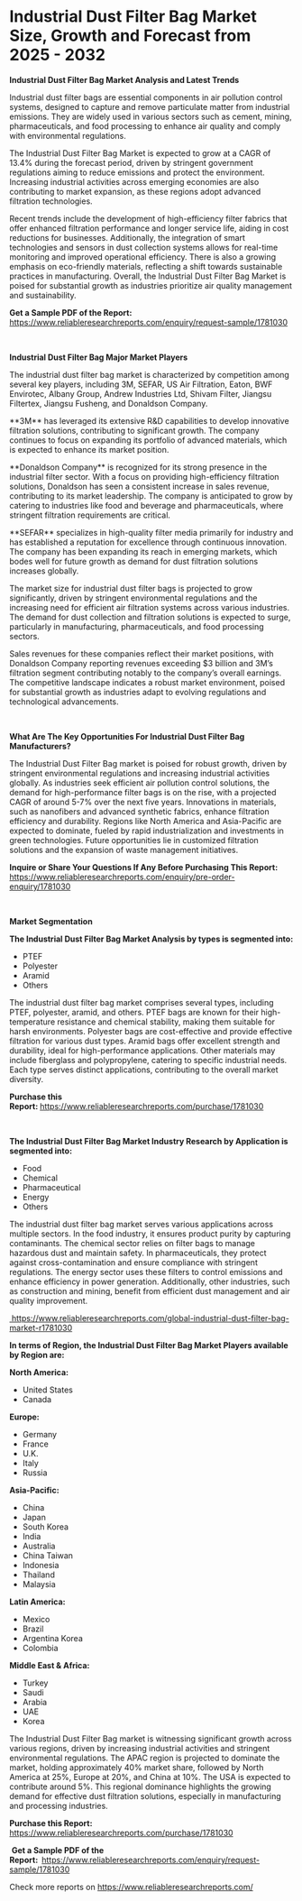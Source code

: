 <p><h1>Industrial Dust Filter Bag Market Size, Growth and Forecast from 2025 - 2032</h1></p><p><strong>Industrial Dust Filter Bag Market Analysis and Latest Trends</strong></p>
<p><p>Industrial dust filter bags are essential components in air pollution control systems, designed to capture and remove particulate matter from industrial emissions. They are widely used in various sectors such as cement, mining, pharmaceuticals, and food processing to enhance air quality and comply with environmental regulations.</p><p>The Industrial Dust Filter Bag Market is expected to grow at a CAGR of 13.4% during the forecast period, driven by stringent government regulations aiming to reduce emissions and protect the environment. Increasing industrial activities across emerging economies are also contributing to market expansion, as these regions adopt advanced filtration technologies.</p><p>Recent trends include the development of high-efficiency filter fabrics that offer enhanced filtration performance and longer service life, aiding in cost reductions for businesses. Additionally, the integration of smart technologies and sensors in dust collection systems allows for real-time monitoring and improved operational efficiency. There is also a growing emphasis on eco-friendly materials, reflecting a shift towards sustainable practices in manufacturing. Overall, the Industrial Dust Filter Bag Market is poised for substantial growth as industries prioritize air quality management and sustainability.</p></p>
<p><strong>Get a Sample PDF of the Report:&nbsp;</strong> <a href="https://www.reliableresearchreports.com/enquiry/request-sample/1781030?utm_campaign=3111&utm_medium=2&utm_source=Github&utm_content=ia&utm_term=25032025&utm_id=industrial-dust-filter-bag">https://www.reliableresearchreports.com/enquiry/request-sample/1781030</a></p>
<p>&nbsp;</p>
<p><strong>Industrial Dust Filter Bag Major Market Players</strong></p>
<p><p>The industrial dust filter bag market is characterized by competition among several key players, including 3M, SEFAR, US Air Filtration, Eaton, BWF Envirotec, Albany Group, Andrew Industries Ltd, Shivam Filter, Jiangsu Filtertex, Jiangsu Fusheng, and Donaldson Company.</p><p>**3M** has leveraged its extensive R&D capabilities to develop innovative filtration solutions, contributing to significant growth. The company continues to focus on expanding its portfolio of advanced materials, which is expected to enhance its market position. </p><p>**Donaldson Company** is recognized for its strong presence in the industrial filter sector. With a focus on providing high-efficiency filtration solutions, Donaldson has seen a consistent increase in sales revenue, contributing to its market leadership. The company is anticipated to grow by catering to industries like food and beverage and pharmaceuticals, where stringent filtration requirements are critical.</p><p>**SEFAR** specializes in high-quality filter media primarily for industry and has established a reputation for excellence through continuous innovation. The company has been expanding its reach in emerging markets, which bodes well for future growth as demand for dust filtration solutions increases globally.</p><p>The market size for industrial dust filter bags is projected to grow significantly, driven by stringent environmental regulations and the increasing need for efficient air filtration systems across various industries. The demand for dust collection and filtration solutions is expected to surge, particularly in manufacturing, pharmaceuticals, and food processing sectors.</p><p>Sales revenues for these companies reflect their market positions, with Donaldson Company reporting revenues exceeding $3 billion and 3M’s filtration segment contributing notably to the company’s overall earnings. The competitive landscape indicates a robust market environment, poised for substantial growth as industries adapt to evolving regulations and technological advancements.</p></p>
<p>&nbsp;</p>
<p><strong>What Are The Key Opportunities For Industrial Dust Filter Bag Manufacturers?</strong></p>
<p><p>The Industrial Dust Filter Bag market is poised for robust growth, driven by stringent environmental regulations and increasing industrial activities globally. As industries seek efficient air pollution control solutions, the demand for high-performance filter bags is on the rise, with a projected CAGR of around 5-7% over the next five years. Innovations in materials, such as nanofibers and advanced synthetic fabrics, enhance filtration efficiency and durability. Regions like North America and Asia-Pacific are expected to dominate, fueled by rapid industrialization and investments in green technologies. Future opportunities lie in customized filtration solutions and the expansion of waste management initiatives.</p></p>
<p><strong>Inquire or Share Your Questions If Any Before Purchasing This Report:</strong> <a href="https://www.reliableresearchreports.com/enquiry/pre-order-enquiry/1781030?utm_campaign=3111&utm_medium=2&utm_source=Github&utm_content=ia&utm_term=25032025&utm_id=industrial-dust-filter-bag">https://www.reliableresearchreports.com/enquiry/pre-order-enquiry/1781030</a></p>
<p>&nbsp;</p>
<p><strong>Market Segmentation</strong></p>
<p><strong>The Industrial Dust Filter Bag Market Analysis by types is segmented into:</strong></p>
<p><ul><li>PTEF</li><li>Polyester</li><li>Aramid</li><li>Others</li></ul></p>
<p><p>The industrial dust filter bag market comprises several types, including PTEF, polyester, aramid, and others. PTEF bags are known for their high-temperature resistance and chemical stability, making them suitable for harsh environments. Polyester bags are cost-effective and provide effective filtration for various dust types. Aramid bags offer excellent strength and durability, ideal for high-performance applications. Other materials may include fiberglass and polypropylene, catering to specific industrial needs. Each type serves distinct applications, contributing to the overall market diversity.</p></p>
<p><strong>Purchase this Report:&nbsp;</strong><a href="https://www.reliableresearchreports.com/purchase/1781030?utm_campaign=3111&utm_medium=2&utm_source=Github&utm_content=ia&utm_term=25032025&utm_id=industrial-dust-filter-bag">https://www.reliableresearchreports.com/purchase/1781030</a></p>
<p>&nbsp;</p>
<p><strong>The Industrial Dust Filter Bag Market Industry Research by Application is segmented into:</strong></p>
<p><ul><li>Food</li><li>Chemical</li><li>Pharmaceutical</li><li>Energy</li><li>Others</li></ul></p>
<p><p>The industrial dust filter bag market serves various applications across multiple sectors. In the food industry, it ensures product purity by capturing contaminants. The chemical sector relies on filter bags to manage hazardous dust and maintain safety. In pharmaceuticals, they protect against cross-contamination and ensure compliance with stringent regulations. The energy sector uses these filters to control emissions and enhance efficiency in power generation. Additionally, other industries, such as construction and mining, benefit from efficient dust management and air quality improvement.</p></p>
<p><a href="https://www.reliableresearchreports.com/global-industrial-dust-filter-bag-market-r1781030?utm_campaign=3111&utm_medium=2&utm_source=Github&utm_content=ia&utm_term=25032025&utm_id=industrial-dust-filter-bag">&nbsp;https://www.reliableresearchreports.com/global-industrial-dust-filter-bag-market-r1781030</a></p>
<p><strong>In terms of Region, the Industrial Dust Filter Bag Market Players available by Region are:</strong></p>
<p>
    <p> <strong> North America: </strong>
        <ul>
            <li>United States</li>
            <li>Canada</li>
        </ul>
        </p> 
    <p> <strong> Europe: </strong>
        <ul>
            <li>Germany</li>
            <li>France</li>
            <li>U.K.</li>
            <li>Italy</li>
            <li>Russia</li>
        </ul>
        </p> 
    <p> <strong> Asia-Pacific: </strong>
        <ul>
            <li>China</li>
            <li>Japan</li>
            <li>South Korea</li>
            <li>India</li>
            <li>Australia</li>
            <li>China Taiwan</li>
            <li>Indonesia</li>
            <li>Thailand</li>
            <li>Malaysia</li>
        </ul>
        </p> 
    <p> <strong> Latin America: </strong>
        <ul>
            <li>Mexico</li>
            <li>Brazil</li>
            <li>Argentina Korea</li>
            <li>Colombia</li>
        </ul>
        </p> 
    <p> <strong> Middle East & Africa: </strong>
        <ul>
            <li>Turkey</li>
            <li>Saudi</li>
            <li>Arabia</li>
            <li>UAE</li>
            <li>Korea</li>
        </ul>
    </p>
    </p>
<p><p>The Industrial Dust Filter Bag market is witnessing significant growth across various regions, driven by increasing industrial activities and stringent environmental regulations. The APAC region is projected to dominate the market, holding approximately 40% market share, followed by North America at 25%, Europe at 20%, and China at 10%. The USA is expected to contribute around 5%. This regional dominance highlights the growing demand for effective dust filtration solutions, especially in manufacturing and processing industries.</p></p>
<p><strong>Purchase this Report: </strong><a href="https://www.reliableresearchreports.com/purchase/1781030?utm_campaign=3111&utm_medium=2&utm_source=Github&utm_content=ia&utm_term=25032025&utm_id=industrial-dust-filter-bag">https://www.reliableresearchreports.com/purchase/1781030</a></p>
<p>&nbsp;<strong>Get a Sample PDF of the Report:&nbsp;&nbsp;</strong><a href="https://www.reliableresearchreports.com/enquiry/request-sample/1781030?utm_campaign=3111&utm_medium=2&utm_source=Github&utm_content=ia&utm_term=25032025&utm_id=industrial-dust-filter-bag">https://www.reliableresearchreports.com/enquiry/request-sample/1781030</a></p>
<p><strong></strong></p>
<p>Check more reports on <a href="https://www.reliableresearchreports.com/?utm_campaign=3111&utm_medium=2&utm_source=Github&utm_content=ia&utm_term=25032025&utm_id=industrial-dust-filter-bag">https://www.reliableresearchreports.com/</a></p>
